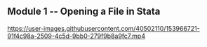 ## Module 1 -- Opening a File in Stata


https://user-images.githubusercontent.com/40502110/153966721-91f4c98a-2509-4c5d-9bb0-279f9b8a9fc7.mp4


